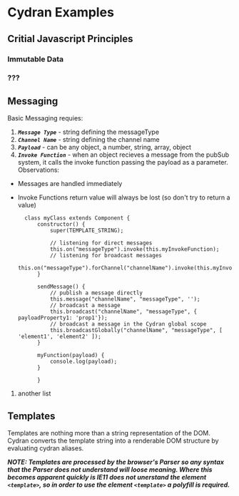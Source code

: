 # Cydran Examples

## Critial Javascript Principles

### Immutable Data
### ???

## Messaging

  Basic Messaging requies:
1. ***``Message Type``*** - string defining the messageType
1. ***``Channel Name``*** - string defining the channel name
1. ***``Payload``*** - can be any object, a number, string, array, object
1. ***``Invoke Function``*** - when an object recieves a message from the pubSub system, it calls the invoke function passing the payload as a parameter.
Observations:

* Messages are handled immediately
* Invoke Functions return value will always be lost (so don't try to return a value)

		class myClass extends Component {
			constructor() {
				super(TEMPLATE_STRING);
				
				// listening for direct messages
				this.on("messageType").invoke(this.myInvokeFunction);
				// listening for broadcast messages
				this.on("messageType").forChannel("channelName").invoke(this.myInvokeFunction);
			}
			
			sendMessage() {
				// publish a message directly
				this.message("channelName", "messageType", '');
				// broadcast a message
				this.broadcast("channelName", "messageType", { payloadProperty1: 'prop1'});
				// broadcast a message in the Cydran global scope
				this.broadcastGlobally("channelName", "messageType", [ 'element1', 'element2' ]);
			}
			
			myFunction(payload) {
				console.log(payload);
			}
    
    		}
		
[//]: # (New List)
1. another list
## Templates
Templates are nothing more than a string representation of the DOM.  Cydran converts the template string into a renderable DOM structure by evaluating cydran aliases. 

***NOTE: Templates are processed by the browser's Parser so any syntax that the Parser does not understand will loose meaning.  Where this becomes apparent quickly is IE11 does not unerstand the element `<template>`, so in order to use the element `<template>` a polyfill is required.***

###

